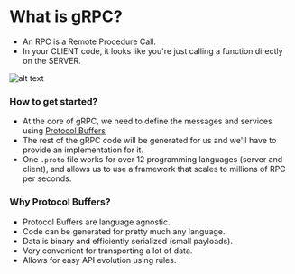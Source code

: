 # What is gRPC?
- An RPC is a Remote Procedure Call.
- In your CLIENT code, it looks like you're just calling a function directly on the SERVER.

![alt text](https://grpc.io/img/landing-2.svg)

### How to get started?
- At the core of gRPC, we need to define the messages and services using [Protocol Buffers](https://developers.google.com/protocol-buffers)
- The rest of the gRPC code will be generated for us and we'll have to provide an implementation for it. 
- One `.proto` file works for over 12 programming languages (server and client), and allows us to use a framework that scales to millions of RPC per seconds.

### Why Protocol Buffers?
- Protocol Buffers are language agnostic.
- Code can be generated for pretty much any language.
- Data is binary and efficiently serialized (small payloads).
- Very convenient for transporting a lot of data.
- Allows for easy API evolution using rules.
